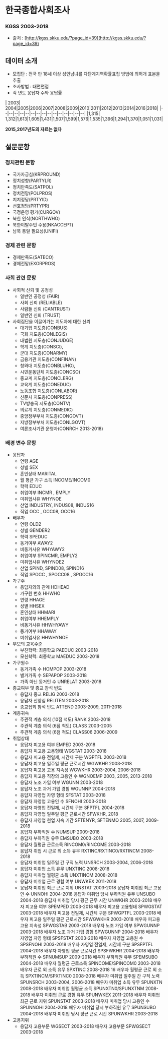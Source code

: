 # 한국종합사회조사
### KGSS 2003-2018
* 출처  : [http://kgss.skku.edu/?page_id=39](http://kgss.skku.edu/?page_id=39)

## 데이터 소개
* 모집단 : 전국 만 18세 이상 성인남녀를 다단계지역확률표집 방법에 의허개 표본을 추출
* 조사방법 : 대면면접
* 각 년도 응답자 수와 응답률

| 2003| 2004|2005|2006|2007|2008|2009|2010|2011|2012|2013|2014|2016|2018| 
|--|--|--|--|--|--|--|--|--|--|--|--|--|--|--|
|1,315| 1,312|1,613|1,605|1,431|1,507|1,599|1,576|1,535|1,396|1,294|1,370|1,051|1,031|

 **2015,2017년도의 자료는 없다**

## 설문문항
### 정치관련 문항
* 국가자긍심(KRPROUND)
* 정치성향(PARTYLR)
* 정치만족도(SATPOL)
* 정치전망(POLPROS)
* 지지정당(PRTYID)
* 선호정당(PRTYPR)
* 국정운영 평가(CURGOV)
* 북한 인식(NORTHWHO)
* 북한이탈주민 수용(NKACCEPT)
* 남북 통일 필요성(UNIFI)

### 경제 관련 문항
* 경제만족도(SATECO)
* 경제전망(EXORPROS)
### 사회 관련 문항
* 사회적 신뢰 및 공정성
	* 일반인 공정성 (FAIR)
	* 사회 신뢰 (RELIABLE)
	* 사람들 신뢰 (CANTRUST)
	* 일반인 신뢰 (TRUST)
* 사회집단을 이끌어가는 지도자에 대한 신뢰
	* 대기업 지도층(CONBUS)
	* 국회 지도층(CONLEGIS)
	* 대법원 지도층(CONJUDGE)
	* 학계 지도층(CONSCI),
	*  군대 지도층(CONARMY)
	* 금융기관 지도층(CONFINAN)
	* 청와대 지도층(CONBLUHO),
	* 시민운동단체 지도층(CONCSO)
	* 종교계 지도층(CONCLERG)
	* 교육계 지도층(CONEDUC)
	* 노동조합 지도층(CONLABOR)
	* 신문사 지도층(CONPRESS)
	* TV방송국 지도층(CONTV)
	* 의료계 지도층(CONMEDIC)
	* 중앙정부부처 지도층(CONGOVT)
	* 지방정부부처 지도층(CONLGOVT)
	* 여론조사기관 운영자(CONRCH 2013-2018)

### 배경 변수 문항
* 응답자
	* 연령 AGE
	* 성별 SEX
	* 혼인상태 MARITAL
	* 월 평균 가구 소득 INCOME/INCOM0 
	* 학력 EDUC
	* 취업여부 INCMR , EMPLY
	* 미취업사유 WHYNOE 
	* 산업 INDUSTRY, INDUS08, INDUS16 
	* 직업 OCC , OCC08, OCC16
* 배우자
	* 연령 OLD2
	* 성별 GENDER2
	* 학력 SPEDUC
	* 동거여부 AWAY2
	* 비동거사유 WHYAWY2
	* 취업여부 SPINCMR, EMPLY2  
	* 미취업사유 WHYNOE2
	* 산업 SPIND, SPIND08, SPIND16
	* 직업 SPOCC , SPOCC08 , SPOCC16
* 가구주
	* 응답자와의 관계 HDHEAD
	* 가구원 번호 HHWHO
	* 연령 HHAGE
	* 성별 HHSEX
	* 혼인상태 HHMARI
	* 취업여부 HHEMPLY
	* 비동거사유 HHWHYAWY
	* 동거여부 HHAWAY
	* 미취업사유 HHWHYNOE
* 부모의 교육수준
	* 부친학력: 최종학교 PAEDUC 2003-2018 
	* 모친학력: 최종학교 MAEDUC 2003-2018
* 가구원수
	* 동거가족 수 HOMPOP 2003-2018 
	* 별거가족 수 SEPAPOP 2003-2018 
	* 가족 아닌 동거인 수 UNRELAT 2003-2018
* 종교여부 및 종교 참석 빈도
	* 응답자 종교 RELIG 2003-2018
	*  응답자 신앙심 RELITEN 2003-2018 
	* 종교집회 참석 빈도 ATTEND 2003-2009, 2011-2018
* 계층귀속
	* 주관적 계층 의식 (10점 척도) RANK 2003-2018 
	* 주관적 계층 의식 (6점 척도) CLASS 2003-2005
	*  주관적 계층 의식 (6점 척도) CLASS06 2006-2009
* 취업상태
	* 응답자 피고용 여부 EMPED 2003-2018
	*  응답자 피고용 고용형태 WGSTAT 2003-2018
	*  응답자 피고용 전일제, 시간제 구분 WGPTFL 2003-2018 
	* 응답자 피고용 일주일 평균 근로시간 WGWKHR 2003-2018 
	* 응답자 피고용 고용 지속성 WGWKHR 2003-2004, 2006-2018 
	* 응답자 피고용 직장의 고용인 수 WGNOEMP 2003, 2005, 2013-2018 
	* 응답자 노조 가입 여부 WGUNN 2003-2018 
	* 응답자 노조 과거 가입 경험 WGUNNP 2004-2018 
	* 응답자 자영업 자영 형태 SFSTAT 2003-2018 
	* 응답자 자영업 고용인 수 SFNOHI 2003-2018 
	* 응답자 자영업 전일제, 시간제 구분 SFPTFL 2004-2018 
	* 응답자 자영업 일주일 평균 근로시간 SFWKHR, 2018 
	* 응답자 자영업 현업 지속 기간 SFTENYR, SFTENMO 2005, 2007, 2009-2018 
	* 응답자 부하직원 수 NUMSUP 2009-2018 
	* 응답자 부하직원 유무 EMSUBO 2003-2018 
	* 응답자 월평균 근로소득 RINCOM0/RINCOME 2003-2018 
	* 응답자 취업 시 근로 외 소득 유무 RXTINC/RXTINC0/RXTINCM 2008-2018 
	* 응답자 미취업 일주일 간 구직 노력 UNSRCH 2003-2004, 2006-2018 
	* 응답자 미취업 소득 유무 UNXTINC 2008-2018 
	* 응답자 미취업 월평균 소득 UNXTINCM 2008-2018 
	* 응답자 미취업 근로 경험 여부 UNWKEX 2011-2018 
	* 응답자 미취업 최근 근로 지위 UNSTAT 2003-2018 응답자 미취업 최근 고용인 수 UNNOHI 2004-2018 응답자 미취업 당시 부하직원 유무 UNSUBO 2004-2018 응답자 미취업 당시 평균 근무 시간 UNWKHR 2003-2018 배우자 피고용 여부 SPEMPED 2003-2018 배우자 피고용 고용형태 SPWGSTAT 2003-2018 배우자 피고용 전일제, 시간제 구분 SPWGPTFL 2003-2018 배우자 피고용 일주일 평균 근로시간 SPWGWKHR 2003-2018 배우자 피고용 고용 지속성 SPWGSTAB 2003-2018 배우자 노조 가입 여부 SPWGUNNP 2003-2018 배우자 노조 과거 가입 경험 SPWGUNNP 2004-2018 배우자 자영업 자영 형태 SPSFSTAT 2003-2018 배우자 자영업 고용원 수 SPSFNOHI 2003-2018 배우자 자영업 전일제, 시간제 구분 SPSFPTFL 2004-2018 배우자 자영업 평균 근로시간 SPSFWKHR 2004-2018 배우자 부하직원 수 SPNUMSUP 2009-2018 배우자 부하직원 유무 SPEMSUBO 2004-2018 배우자 월평균 근로소득 SPINCOME/SPINCOM0 2003-2018 배우자 근로 외 소득 유무 SPXTINC 2008-2018 16 배우자 월평균 근로 외 소득 SPXTINCM/SPXTINC0 2008-2018 배우자 미취업 일주일 간 구직 노력 SPUNSRCH 2003-2004, 2006-2018 배우자 미취업 소득 유무 SPUNXTN 2008-2018 배우자 미취업 월평균 소득 SPUNXTN0/SPUNXTNM 2008-2018 배우자 미취업 근로 경험 유무 SPUNWKEX 2011-2018 배우자 미취업 최근 근로 지위 SPUNSTAT 2003-2018 배우자 미취업 당시 고용인 수 SPUNNOHI 2004-2018 배우자 미취업 당시 부하직원 유무 SPUNSUBO 2004-2018 배우자 미취업 당시 평균 근로 시간 SPUNWKHR 2003-2018
* 고용지위
	* 응답자 고용부문 WGSECT 2003-2018 배우자 고용부문 SPWGSECT 2003-2018

<!--stackedit_data:
eyJoaXN0b3J5IjpbODAxMzQ0MTM5LDExMTk2OTk2OTNdfQ==
-->